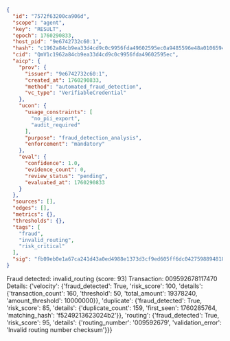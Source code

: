 ```json
{
  "id": "7572f63200ca906d",
  "scope": "agent",
  "key": "RESULT",
  "epoch": 1760290833,
  "host_pid": "9e6742732c60:1",
  "hash": "c1962a84cb9ea33d4cd9c0c9956fda49602595ec0a9485596e48a01065943c2c",
  "cid": "QmV1c1962a84cb9ea33d4cd9c0c9956fda49602595ec",
  "aicp": {
    "prov": {
      "issuer": "9e6742732c60:1",
      "created_at": 1760290833,
      "method": "automated_fraud_detection",
      "vc_type": "VerifiableCredential"
    },
    "ucon": {
      "usage_constraints": [
        "no_pii_export",
        "audit_required"
      ],
      "purpose": "fraud_detection_analysis",
      "enforcement": "mandatory"
    },
    "eval": {
      "confidence": 1.0,
      "evidence_count": 0,
      "review_status": "pending",
      "evaluated_at": 1760290833
    }
  },
  "sources": [],
  "edges": [],
  "metrics": {},
  "thresholds": {},
  "tags": [
    "fraud",
    "invalid_routing",
    "risk_critical"
  ],
  "sig": "fb09eb0e1a67ca241d43a0ed4988e1373d3cf9ed605ff6dc04275988948187e0"
}
```

Fraud detected: invalid_routing (score: 93)
Transaction: 009592678117470
Details: {'velocity': {'fraud_detected': True, 'risk_score': 100, 'details': {'transaction_count': 160, 'threshold': 50, 'total_amount': 19378240, 'amount_threshold': 10000000}}, 'duplicate': {'fraud_detected': True, 'risk_score': 85, 'details': {'duplicate_count': 159, 'first_seen': 1760285764, 'matching_hash': 'f5249213623024b2'}}, 'routing': {'fraud_detected': True, 'risk_score': 95, 'details': {'routing_number': '009592679', 'validation_error': 'Invalid routing number checksum'}}}